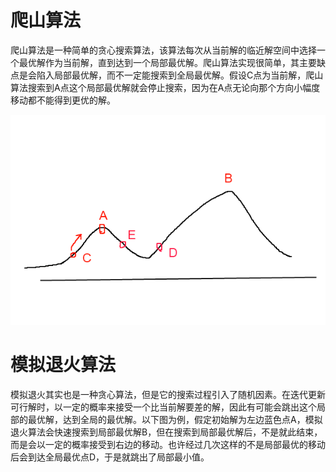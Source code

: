
# 爬山算法
爬山算法是一种简单的贪心搜索算法，该算法每次从当前解的临近解空间中选择一个最优解作为当前解，直到达到一个局部最优解。爬山算法实现很简单，其主要缺点是会陷入局部最优解，而不一定能搜索到全局最优解。假设C点为当前解，爬山算法搜索到A点这个局部最优解就会停止搜索，因为在A点无论向那个方向小幅度移动都不能得到更优的解。

![image](https://github.com/666tugege/ai108b/blob/master/Final-term/02-%E7%88%AC%E5%B1%B1%E6%BC%94%E7%AE%97%E6%B3%95_Hill-Climbing%20Algorithm/%E7%88%AC%E5%B1%B1%E7%AE%97%E6%B3%95.png?raw=true)

# 模拟退火算法

模拟退火其实也是一种贪心算法，但是它的搜索过程引入了随机因素。在迭代更新可行解时，以一定的概率来接受一个比当前解要差的解，因此有可能会跳出这个局部的最优解，达到全局的最优解。以下图为例，假定初始解为左边蓝色点A，模拟退火算法会快速搜索到局部最优解B，但在搜索到局部最优解后，不是就此结束，而是会以一定的概率接受到右边的移动。也许经过几次这样的不是局部最优的移动后会到达全局最优点D，于是就跳出了局部最小值。
